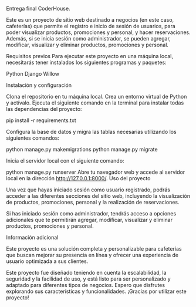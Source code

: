 Entrega final CoderHouse.

Este es un proyecto de sitio web destinado a negocios (en este caso, cafeterías) que permite el registro e inicio de sesión de usuarios, para poder visualizar productos, promociones y personal, y hacer reservaciones. Además, si se inicia sesión como administrador, se pueden agregar, modificar, visualizar y eliminar productos, promociones y personal.

Requisitos previos
Para ejecutar este proyecto en una máquina local, necesitarás tener instalados los siguientes programas y paquetes:

Python
Django
Willow

Instalación y configuración

Clona el repositorio en tu máquina local.
Crea un entorno virtual de Python y actívalo.
Ejecuta el siguiente comando en la terminal para instalar todas las dependencias del proyecto:

pip install -r requirements.txt

Configura la base de datos y migra las tablas necesarias utilizando los siguientes comandos:

python manage.py makemigrations
python manage.py migrate

Inicia el servidor local con el siguiente comando:

python manage.py runserver
Abre tu navegador web y accede al servidor local en la dirección http://127.0.0.1:8000/.
Uso del proyecto

Una vez que hayas iniciado sesión como usuario registrado, podrás acceder a las diferentes secciones del sitio web, incluyendo la visualización de productos, promociones, personal y la realización de reservaciones.

Si has iniciado sesión como administrador, tendrás acceso a opciones adicionales que te permitirán agregar, modificar, visualizar y eliminar productos, promociones y personal.


Información adicional

Este proyecto es una solución completa y personalizable para cafeterías que buscan mejorar su presencia en línea y ofrecer una experiencia de usuario optimizada a sus clientes.
    
Este proyecto fue diseñado teniendo en cuenta la escalabilidad, la seguridad y la facilidad de uso, y está listo para ser personalizado y adaptado para diferentes tipos de negocios. Espero que disfrutes explorando sus características y funcionalidades. ¡Gracias por utilizar este proyecto!